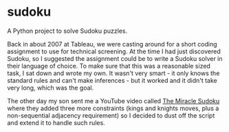 # sudoku

A Python project to solve Sudoku puzzles.

Back in about 2007 at Tableau, we were casting around for a short coding assignment to use for technical screening. At the time I had just discovered Sudoku, so I suggested the assignment could be to write a Sudoku solver in their language of choice. To make sure that this was a reasonable sized task, I sat down and wrote my own. It wasn't very smart - it only knows the standard rules and can't make inferences - but it worked and it didn't take very long, which was the goal.

The other day my son sent me a YouTube video called [The Miracle Sudoku](https://www.youtube.com/watch?v=yKf9aUIxdb4) where they added three more constraints (kings and knights moves, plus a non-sequential adjacency requirement) so I decided to dust off the script and extend it to handle such rules.
